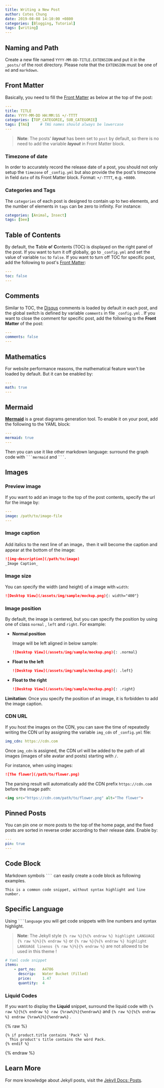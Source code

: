 ```yaml
---
title: Writing a New Post
author: Cotes Chung
date: 2019-08-08 14:10:00 +0800
categories: [Blogging, Tutorial]
tags: [writing]
---
```


## Naming and Path

Create a new file named `YYYY-MM-DD-TITLE.EXTENSION` and put it in the `_posts/` of the root directory. Please note that the `EXTENSION` must be one of `md` and `markdown`.

## Front Matter

Basically, you need to fill the [Front Matter](https://jekyllrb.com/docs/front-matter/) as below at the top of the post:

```yaml
---
title: TITLE
date: YYYY-MM-DD HH:MM:SS +/-TTTT
categories: [TOP_CATEGORIE, SUB_CATEGORIE]
tags: [TAG]     # TAG names should always be lowercase
---
```

> **Note**: The posts' ***layout*** has been set to `post` by default, so there is no need to add the variable ***layout*** in Front Matter block.

### Timezone of date

In order to accurately record the release date of a post, you should not only setup the `timezone` of `_config.yml` but also provide the the post's timezone in field `date` of its Front Matter block. Format: `+/-TTTT`, e.g. `+0800`.

### Categories and Tags

The `categories` of each post is designed to contain up to two elements, and the number of elements in `tags` can be zero to infinity. For instance:

```yaml
categories: [Animal, Insect]
tags: [bee]
```

## Table of Contents

By default, the **T**able **o**f **C**ontents (TOC) is displayed on the right panel of the post. If you want to turn it off globally, go to `_config.yml` and set the value of variable `toc` to `false`. If you want to turn off TOC for specific post, add the following to post's [Front Matter](https://jekyllrb.com/docs/front-matter/):

```yaml
---
toc: false
---
```

## Comments

Similar to TOC, the [Disqus](https://disqus.com/) comments is loaded by default in each post, and the global switch is defined by variable `comments` in file `_config.yml` . If you want to close the comment for specific post, add the following to the **Front Matter** of the post:

```yaml
---
comments: false
---
```

## Mathematics

For website performance reasons, the mathematical feature won't be loaded by default. But it can be enabled by:

```yaml
---
math: true
---
```

## Mermaid

[**Mermaid**](https://github.com/mermaid-js/mermaid) is a great diagrams generation tool. To enable it on your post, add the following to the YAML block:

```yml
---
mermaid: true
---
```

Then you can use it like other markdown language: surround the graph code with ```` ```mermaid ```` and ```` ``` ````.

## Images

### Preview image

If you want to add an image to the top of the post contents, specify the url for the image by:

```yaml
---
image: /path/to/image-file
---
```

### Image caption

Add italics to the next line of an image，then it will become the caption and appear at the bottom of the image:

```markdown
![img-description](/path/to/image)
_Image Caption_
```

### Image size

You can specify the width (and height) of a image with `width`:

```markdown
![Desktop View](/assets/img/sample/mockup.png){: width="400"}
```

### Image position

By default, the image is centered, but you can specify the position by using one of class `normal` , `left` and `right`. For example:

- **Normal position**

  Image will be left aligned in below sample:

  ```markdown
  ![Desktop View](/assets/img/sample/mockup.png){: .normal}
  ```

- **Float to the left**

  ```markdown
  ![Desktop View](/assets/img/sample/mockup.png){: .left}
  ```

- **Float to the right**

  ```markdown
  ![Desktop View](/assets/img/sample/mockup.png){: .right}
  ```

**Limitation**: Once you specify the position of an image, it is forbidden to add the image caption.

### CDN URL

If you host the images on the CDN, you can save the time of repeatedly writing the CDN url by assigning the variable `img_cdn` of `_config.yml` file:

```yaml
img_cdn: https://cdn.com
```

Once `img_cdn` is assigned, the CDN url will be added to the path of all images (images of site avatar and posts) starting with `/`.

For instance, when using images:

```markdown
![The flower](/path/to/flower.png)
```

The parsing result will automatically add the CDN prefix `https://cdn.com` before the image path:

```html
<img src="https://cdn.com/path/to/flower.png" alt="The flower">
```

## Pinned Posts

You can pin one or more posts to the top of the home page, and the fixed posts are sorted in reverse order according to their release date. Enable by:

```yaml
---
pin: true
---
```

## Code Block

Markdown symbols ```` ``` ```` can easily create a code block as following examples.

```
This is a common code snippet, without syntax highlight and line number.
```

## Specific Language

Using ```` ```language ```` you will get code snippets with line numbers and syntax highlight.

> **Note**: The Jekyll style `{% raw %}{%{% endraw %} highlight LANGUAGE {% raw %}%}{% endraw %}` or `{% raw %}{%{% endraw %} highlight LANGUAGE linenos {% raw %}%}{% endraw %}` are not allowed to be used in this theme !

```yaml
# Yaml code snippet
items:
    - part_no:   A4786
      descrip:   Water Bucket (Filled)
      price:     1.47
      quantity:  4
```

### Liquid Codes

If you want to display the **Liquid** snippet, surround the liquid code with `{% raw %}{%{% endraw %} raw {%raw%}%}{%endraw%}` and `{% raw %}{%{% endraw %} endraw {%raw%}%}{%endraw%}` .

{% raw %}
```liquid
{% if product.title contains 'Pack' %}
  This product's title contains the word Pack.
{% endif %}
```
{% endraw %}

## Learn More

For more knowledge about Jekyll posts, visit the [Jekyll Docs: Posts](https://jekyllrb.com/docs/posts/).
